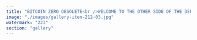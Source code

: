 ```yaml
---
title: "BITCOIN ZERO OBSOLETE<br />WELCOME TO THE OTHER SIDE OF THE DERIVATIVE SIGMOID <br /><br />cc Eric Wall<br /><br />🕳️"
image: "./images/gallery-item-212-03.jpg"
watermark: "223"
section: "gallery"
---
```

